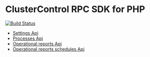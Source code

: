 ClusterControl RPC SDK for PHP
==============================

[![Build Status](https://travis-ci.org/simon-s9/clustercontrol-rpcphp.svg?branch=master)](https://travis-ci.org/simon-s9/clustercontrol-rpcphp)

* [Settings Api](docs/Severalnines-Rpc-Cluster-Client-SettingsClient.md)
* [Processes Api](docs/Severalnines-Rpc-Cluster-Client-ProcessesClient.md)
* [Operational reports Api](docs/Severalnines-Rpc-Cluster-Client-OperationalReportsClient.md)
* [Operational reports schedules Api](docs/Severalnines-Rpc-Cluster-Client-OperationalReportsSchedulesClient.md)